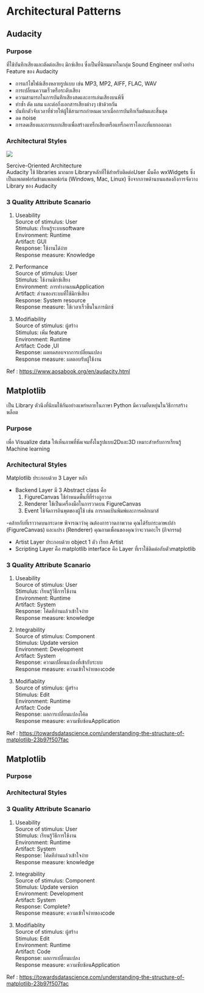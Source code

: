 # Architectural Patterns

## Audacity

### Purpose
ที่ใช้บันทึกเสียงและตัดต่อเสียง มิกซ์เสียง ซึ่งเป็นที่นิยมมากในกลุ่ม Sound Engineer
ยกตัวอย่าง Feature ของ Audacity
- การแก้ไขไฟล์เสียงหลายรูปแบบ เช่น MP3, MP2, AIFF, FLAC, WAV
- การเปลี่ยนความเร็วหรือระดับเสียง
- ความสามารถในการบันทึกเสียงสดและการเล่นเสียงบนพีซี
- ทำซ้ำ ตัด ผสม และต่อกิ่งเอกสารเสียงต่างๆ เข้าด้วยกัน
- บันทึกตัวจับเวลาที่ช่วยให้ผู้ใช้สามารถกำหนดเวลาเมื่อการบันทึกเริ่มต้นและสิ้นสุด
- ลด noise
- การลดเสียงและการแยกเสียงเพื่อสร้างแทร็กเสียงหรือแทร็กคาราโอเกะที่แยกออกมา

### Architectural Styles
<img
  src="https://www.aosabook.org/images/audacity/Layers.png">

Sercive-Oriented Architecture <br>
Audacity ใช้ libraries มากมาย Libraryหลักที่ใช้สำหรับติดต่อUser นั้นคือ wxWidgets ซึ่งเป็นแพลตฟอร์มข้ามแพลตฟอร์ม (Windows, Mac, Linux) ซึงจากภาพด้านบนแสดงถึงการจัดวาง
Library ของ Audacity

### 3 Quality Attribute Scanario
1. Useability<br />
   Source of stimulus: User<br />
   Stimulus: เรียนรู้ระบบsoftware<br />
   Environment: Runtime<br />
   Artifact: GUI<br />
   Response: ใช้งานได้ง่าย<br />
   Response measure: Knowledge<br />

2. Performance<br />
   Source of stimulus: User<br />
   Stimulus: ใช้งานมิกซ์เสียง<br />
   Environment: การทำงานบนApplication<br />
   Artifact: ส่วนของระบบที่ใช้มิกซ์เสียง<br />
   Response: System resource<br />
   Response measure: ใช้เวลาเร็วขึ้นในการมิกซ์<br />

3. Modifiability <br />
   Source of stimulus: ผู้สร้าง<br />
   Stimulus: เพิ่ม feature<br />
   Environment: Runtime<br />
   Artifact: Code ,UI<br />
   Response: ผลทดสอบจากการเปลี่ยนแปลง<br />
   Response measure: ผลตอบรับผู้ใช้งาน<br />
   
Ref : https://www.aosabook.org/en/audacity.html

## Matplotlib
เป็น Library ตัวนึงที่นิยมใช้กันอย่างแพร่หลายในภาษา Python มีความยืดหยุ่นในวิธีการสร้างพล็อต

### Purpose
เพื่อ Visualize data ให้เห็นภาพที่ชัดเจนทั้งในรูปแบบ2Dและ3D เหมาะสำหรับการเรียนรู้ Machine learning

### Architectural Styles
Matplotlib ประกอบด้วย 3 Layer หลัก
- Backend Layer มี 3 Abstract class คือ
  1. FigureCanvas ใช้กำหนดพื้นที่ที่ร่างถูกวาด
  2. Renderer ใช้เป็นเครื่องมือในการวาดบน FigureCanvas
  3. Event ใช้จัดการอินพุตของผู้ใช้ เช่น การกดแป้นพิมพ์และการคลิกเมาส์
 
-คล้ายกับที่เราวาดบนกระดาษ พิจารณาว่าคุ ณต้องการวาดภาพวาด คุณได้รับกระดาษเปล่า (FigureCanvas) และแปรง (Renderer) คุณถามเพื่อนของคุณว่าจะวาดอะไร (กิจกรรม)
- Artist Layer ประกอบด้วย object 1 ตัว เรียก Artist
- Scripting Layer คือ matplotlib interface คือ Layer ที่เราใช้ติดต่อกับตัวmatplotlib

### 3 Quality Attribute Scanario
1. Useability<br />
   Source of stimulus: User<br />
   Stimulus: เรียนรู้วิธีการใช้งาน<br />
   Environment: Runtime<br />
   Artifact: System<br />
   Response: โค้ดทีอ่านแล้วเข้าใจง่าย<br />
   Response measure: knowledge<br />

2. Integrability<br />
   Source of stimulus: Component<br />
   Stimulus: Update version<br />
   Environment: Development<br />
   Artifact: System<br />
   Response: ความเปลี่ยนแปลงที่เข้ากับระบบ<br />
   Response measure: ความเข้าใจง่ายของcode<br />

3. Modifiablity<br />
   Source of stimulus: ผู้สร้าง<br />
   Stimulus: Edit<br />
   Environment: Runtime<br />
   Artifact: Code<br />
   Response: ผลการเปลี่ยนแปลงโค้ด<br />
   Response measure: ความซับซ้อนApplication<br />
   
Ref : https://towardsdatascience.com/understanding-the-structure-of-matplotlib-23b97f507fac



## Matplotlib


### Purpose


### Architectural Styles


### 3 Quality Attribute Scanario
1. Useability<br />
   Source of stimulus: User<br />
   Stimulus: เรียนรู้วิธีการใช้งาน<br />
   Environment: Runtime<br />
   Artifact: System<br />
   Response: โค้ดทีอ่านแล้วเข้าใจง่าย<br />
   Response measure: knowledge<br />

2. Integrability<br />
   Source of stimulus: Component<br />
   Stimulus: Update version<br />
   Environment: Development<br />
   Artifact: System<br />
   Response: Complete?<br />
   Response measure: ความเข้าใจง่ายของcode<br />

3. Modifiablity<br />
   Source of stimulus: ผู้สร้าง<br />
   Stimulus: Edit<br />
   Environment: Runtime<br />
   Artifact: Code<br />
   Response: ผลการเปลี่ยนแปลง<br />
   Response measure: ความซับซ้อนApplication<br />
   
Ref : https://towardsdatascience.com/understanding-the-structure-of-matplotlib-23b97f507fac

